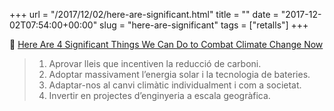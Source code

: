 +++
url = "/2017/12/02/here-are-significant.html"
title = ""
date = "2017-12-02T07:54:00+00:00"
slug = "here-are-significant"
tags = ["retalls"]
+++

📎 [Here Are 4 Significant Things We Can Do to Combat Climate Change Now](https://singularityhub.com/2017/12/01/here-are-4-things-we-can-do-to-combat-climate-change-now/)

>  1. Aprovar lleis que incentiven la reducció de carboni.
>  2. Adoptar massivament l’energia solar i la tecnologia de bateries.
>  3. Adaptar-nos al canvi climàtic individualment i com a societat.
>  4. Invertir en projectes d’enginyeria a escala geogràfica.


